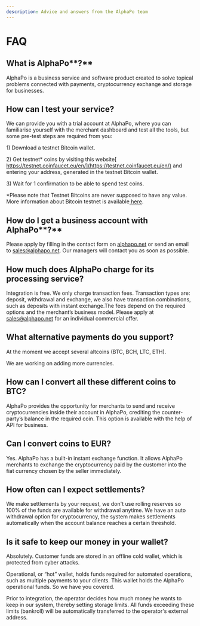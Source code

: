 ```yaml
---
description: Advice and answers from the AlphaPo team
---
```


# FAQ

## **What is** AlphaPo**?**

AlphaPo is a business service and software product created to solve topical problems connected with payments, cryptocurrency exchange and storage for businesses.

## **How can I test your service?**

We can provide you with a trial account at AlphaPo, where you can familiarise yourself with the merchant dashboard and test all the tools, but some pre-test steps are required from you:

1\) Download a testnet Bitcoin wallet.

2\) Get testnet\* coins by visiting this website[ https://testnet.coinfaucet.eu/en/](https://testnet.coinfaucet.eu/en/) and entering your address, generated in the testnet Bitcoin wallet.

3\) Wait for 1 confirmation to be able to spend test coins.

\*Please note that Testnet Bitcoins are never supposed to have any value. More information about Bitcoin testnet is available[ here](https://en.bitcoin.it/wiki/Testnet).

## **How do I get a business account with** AlphaPo**?**

Please apply by filling in the contact form on [alphapo.net](https://slack-redir.net/link?url=http%3A%2F%2Falphapo.net) or send an email to [sales@alphapo.net](mailto:sales@alphapo.net). Our managers will contact you as soon as possible.

## **How much does AlphaPo charge for its processing service?**

Integration is free. We only charge transaction fees. Transaction types are: deposit, withdrawal and exchange, we also have transaction combinations, such as deposits with instant exchange.The fees depend on the required options and the merchant’s business model. Please apply at [sales@alphapo.net](mailto:sales@alphapo.net) for an individual commercial offer.

## **What alternative payments do you support?**

At the moment we accept several altcoins \(BTC, BCH, LTC, ETH\). 

We are working on adding more currencies.

## **How can I convert all these different coins to BTC?**

AlphaPo provides the opportunity for merchants to send and receive cryptocurrencies inside their account in AlphaPo, crediting the counter-party’s balance in the required coin. This option is available with the help of API for business.

## **Can I convert coins to EUR?**

Yes. AlphaPo has a built-in instant exchange function. It allows AlphaPo merchants to exchange the cryptocurrency paid by the customer into the fiat currency chosen by the seller immediately.

## **How often can I expect settlements?**

We make settlements by your request, we don't use rolling reserves so 100% of the funds are available for withdrawal anytime. We have an auto withdrawal option for cryptocurrency, the system makes settlements automatically when the account balance reaches a certain threshold.

## **Is it safe to keep our money in your wallet?**

Absolutely. Customer funds are stored in an offline cold wallet, which is protected from cyber attacks.

Operational, or “hot” wallet, holds funds required for automated operations, such as multiple payments to your clients. This wallet holds the AlphaPo operational funds. So we have you covered.

Prior to integration, the operator decides how much money he wants to keep in our system, thereby setting storage limits. All funds exceeding these limits \(bankroll\) will be automatically transferred to the operator's external address.

